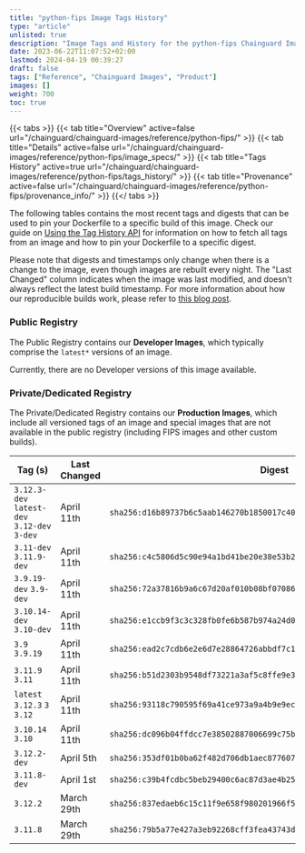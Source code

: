 ```yaml
---
title: "python-fips Image Tags History"
type: "article"
unlisted: true
description: "Image Tags and History for the python-fips Chainguard Image"
date: 2023-06-22T11:07:52+02:00
lastmod: 2024-04-19 00:39:27
draft: false
tags: ["Reference", "Chainguard Images", "Product"]
images: []
weight: 700
toc: true
---
```


{{< tabs >}}
{{< tab title="Overview" active=false url="/chainguard/chainguard-images/reference/python-fips/" >}}
{{< tab title="Details" active=false url="/chainguard/chainguard-images/reference/python-fips/image_specs/" >}}
{{< tab title="Tags History" active=true url="/chainguard/chainguard-images/reference/python-fips/tags_history/" >}}
{{< tab title="Provenance" active=false url="/chainguard/chainguard-images/reference/python-fips/provenance_info/" >}}
{{</ tabs >}}

The following tables contains the most recent tags and digests that can be used to pin your Dockerfile to a specific build of this image. Check our guide on [Using the Tag History API](/chainguard/chainguard-images/using-the-tag-history-api/) for information on how to fetch all tags from an image and how to pin your Dockerfile to a specific digest.

Please note that digests and timestamps only change when there is a change to the image, even though images are rebuilt every night. The "Last Changed" column indicates when the image was last modified, and doesn't always reflect the latest build timestamp. For more information about how our reproducible builds work, please refer to [this blog post](https://www.chainguard.dev/unchained/reproducing-chainguards-reproducible-image-builds).

### Public Registry
The Public Registry contains our **Developer Images**, which typically comprise the `latest*` versions of an image.

Currently, there are no Developer versions of this image available.

### Private/Dedicated Registry
The Private/Dedicated Registry contains our **Production Images**, which include all versioned tags of an image and special images that are not available in the public registry (including FIPS images and other custom builds).

| Tag (s)                                       | Last Changed | Digest                                                                    |
|-----------------------------------------------|--------------|---------------------------------------------------------------------------|
|  `3.12.3-dev` `latest-dev` `3.12-dev` `3-dev` | April 11th   | `sha256:d16b89737b6c5aab146270b1850017c4041905b9b74e15e93ad8ad95185d39ee` |
|  `3.11-dev` `3.11.9-dev`                      | April 11th   | `sha256:c4c5806d5c90e94a1bd41be20e38e53b2c2d646d16f739dffe84769c648ac25e` |
|  `3.9.19-dev` `3.9-dev`                       | April 11th   | `sha256:72a37816b9a6c67d20af010b08bf07086c3d995fbf842a206da427ccd877cb5f` |
|  `3.10.14-dev` `3.10-dev`                     | April 11th   | `sha256:e1ccb9f3c3c328fb0fe6b587b974a24d0989803d625a60f6f65bfdf1cd12b88e` |
|  `3.9` `3.9.19`                               | April 11th   | `sha256:ead2c7cdb6e2e6d7e28864726abbdf7c19c3335b50cbe01a94d22feef9e2eb5b` |
|  `3.11.9` `3.11`                              | April 11th   | `sha256:b51d2303b9548df73221a3af5c8ffe9e3d7424f362189023335885cffb9571e6` |
|  `latest` `3.12.3` `3` `3.12`                 | April 11th   | `sha256:93118c790595f69a41ce973a9a4b9e9ec74cb7edc5edd5997e73444188d7570f` |
|  `3.10.14` `3.10`                             | April 11th   | `sha256:dc096b04ffdcc7e38502887006699c75bfaa8f5a2f4f8cafe1a839e68659a373` |
|  `3.12.2-dev`                                 | April 5th    | `sha256:353df01b0ba62f482d706db1aec87760768bc47b3d11e55984d0f0c7f0427a3b` |
|  `3.11.8-dev`                                 | April 1st    | `sha256:c39b4fcdbc5beb29400c6ac87d3ae4b2508684e2952ed61343b68d04dfd49f1d` |
|  `3.12.2`                                     | March 29th   | `sha256:837edaeb6c15c11f9e658f980201966f50ce7b139eb0d4e073ab814f1bf9e9ac` |
|  `3.11.8`                                     | March 29th   | `sha256:79b5a77e427a3eb92268cff3fea43743d0199b6e8b69e3f7308a315943ecf38e` |

